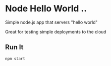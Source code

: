 # Node Hello World  ..

Simple node.js app that servers "hello world"

Great for testing simple deployments to the cloud

## Run It

`npm start`
